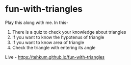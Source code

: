 # fun-with-triangles
Play this along with me. In this-
1) There is a quiz to check your knowledge about triangles
2) If you want to know the hypotenus of triangle
3) If you want to know area of triangle
4) Check the triangle with entering its angle


Live - https://tehkum.github.io/fun-with-triangles

